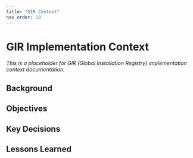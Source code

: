 ```yaml
---
title: "GIR Context"
nav_order: 10
---
```


# GIR Implementation Context

*This is a placeholder for GIR (Global Installation Registry) implementation context documentation.*

## Background

## Objectives

## Key Decisions

## Lessons Learned
